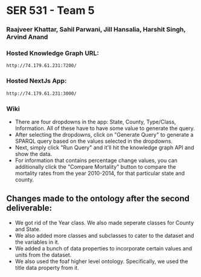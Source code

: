 # SER 531 - Team 5
### Raajveer Khattar, Sahil Parwani, Jill Hansalia, Harshit Singh, Arvind Anand

### Hosted Knowledge Graph URL:
```http://74.179.61.231:7200/```

### Hosted NextJs App:
```http://74.179.61.231:3000/```

### Wiki
- There are four dropdowns in the app: State, County, Type/Class, Information. All of these have to have some value to generate the query.
- After selecting the dropdowns, click on "Generate Query" to generate a SPARQL query based on the values selected in the dropdowns.
- Next, simply click "Run Query" and it'll hit the knowledge graph API and show the data.
- For information that contains percentage change values, you can additionally click the "Compare Mortality" button to compare the mortality rates from the year 2010-2014, for that particular state and county.


## Changes made to the ontology after the second deliverable:
- We got rid of the Year class. We also made seperate classes for County and State.
- We also added more classes and subclasses to cater to the dataset and the variables in it.
- We added a bunch of data properties to incorporate certain values and units from the dataset.
- We also used the foaf higher level ontology. Specifically, we used the title data property from it.